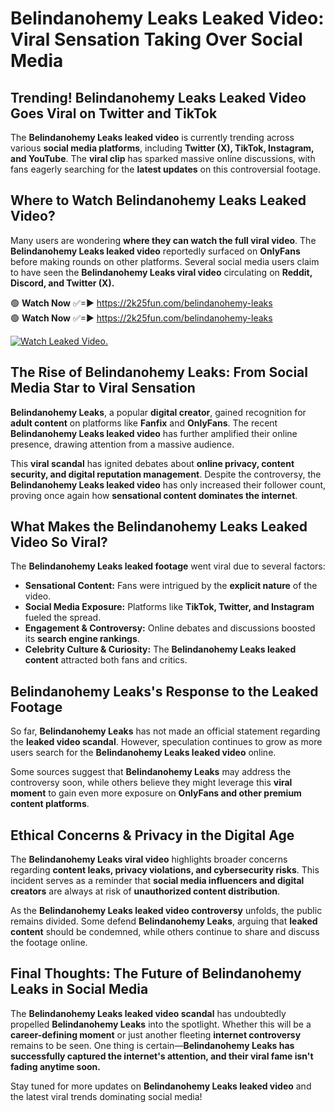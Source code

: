 # Belindanohemy Leaks Leaked Video: Viral Sensation Taking Over Social Media

## **Trending! Belindanohemy Leaks Leaked Video Goes Viral on Twitter and TikTok**
The **Belindanohemy Leaks leaked video** is currently trending across various **social media platforms**, including **Twitter (X), TikTok, Instagram, and YouTube**. The **viral clip** has sparked massive online discussions, with fans eagerly searching for the **latest updates** on this controversial footage.

## **Where to Watch Belindanohemy Leaks Leaked Video?**
Many users are wondering **where they can watch the full viral video**. The **Belindanohemy Leaks leaked video** reportedly surfaced on **OnlyFans** before making rounds on other platforms. Several social media users claim to have seen the **Belindanohemy Leaks viral video** circulating on **Reddit, Discord, and Twitter (X).**

🟢 **Watch Now** ✅=► https://2k25fun.com/belindanohemy-leaks  
🟢 **Watch Now** ✅=► https://2k25fun.com/belindanohemy-leaks  

[![Watch Leaked Video.](https://miro.medium.com/v2/resize:fit:828/format:webp/1*cilzJN44JGOrTw9NJCrNHA.gif "Watch Leaked Video")](https://2k25fun.com/belindanohemy-leaks)

## **The Rise of Belindanohemy Leaks: From Social Media Star to Viral Sensation**
**Belindanohemy Leaks**, a popular **digital creator**, gained recognition for **adult content** on platforms like **Fanfix** and **OnlyFans**. The recent **Belindanohemy Leaks leaked video** has further amplified their online presence, drawing attention from a massive audience.

This **viral scandal** has ignited debates about **online privacy, content security, and digital reputation management**. Despite the controversy, the **Belindanohemy Leaks leaked video** has only increased their follower count, proving once again how **sensational content dominates the internet**.

## **What Makes the Belindanohemy Leaks Leaked Video So Viral?**
The **Belindanohemy Leaks leaked footage** went viral due to several factors:
- **Sensational Content:** Fans were intrigued by the **explicit nature** of the video.
- **Social Media Exposure:** Platforms like **TikTok, Twitter, and Instagram** fueled the spread.
- **Engagement & Controversy:** Online debates and discussions boosted its **search engine rankings**.
- **Celebrity Culture & Curiosity:** The **Belindanohemy Leaks leaked content** attracted both fans and critics.

## **Belindanohemy Leaks's Response to the Leaked Footage**
So far, **Belindanohemy Leaks** has not made an official statement regarding the **leaked video scandal**. However, speculation continues to grow as more users search for the **Belindanohemy Leaks leaked video** online.

Some sources suggest that **Belindanohemy Leaks** may address the controversy soon, while others believe they might leverage this **viral moment** to gain even more exposure on **OnlyFans and other premium content platforms**.

## **Ethical Concerns & Privacy in the Digital Age**
The **Belindanohemy Leaks viral video** highlights broader concerns regarding **content leaks, privacy violations, and cybersecurity risks**. This incident serves as a reminder that **social media influencers and digital creators** are always at risk of **unauthorized content distribution**.

As the **Belindanohemy Leaks leaked video controversy** unfolds, the public remains divided. Some defend **Belindanohemy Leaks**, arguing that **leaked content** should be condemned, while others continue to share and discuss the footage online.

## **Final Thoughts: The Future of Belindanohemy Leaks in Social Media**
The **Belindanohemy Leaks leaked video scandal** has undoubtedly propelled **Belindanohemy Leaks** into the spotlight. Whether this will be a **career-defining moment** or just another fleeting **internet controversy** remains to be seen. One thing is certain—**Belindanohemy Leaks has successfully captured the internet's attention, and their viral fame isn't fading anytime soon.**

Stay tuned for more updates on **Belindanohemy Leaks leaked video** and the latest viral trends dominating social media!